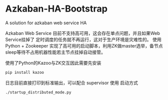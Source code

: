 # Azkaban-HA-Bootstrap
A solution for azkaban web service HA

Azkaban Web Service 目前不支持高可用，这会存在单点问题，并且如果Web Service挂掉了 定时调度的任务就不再运行，这对于生产环境是灾难性的。
使用 Python + Zookeeper 实现了高可用的启动脚本，利用ZK做master选举，备节点sleep等待不占用机器性能若主节点挂掉自动接管。

使用了Python的Kazoo与ZK交互因此需要先安装
``` bash
pip install kazoo
```

日志目前直接打印到标准输出，可以配合 supervisor 使用
启动方式
```
./startup_distributed_mode.py
```
